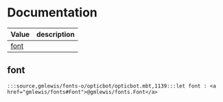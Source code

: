 # Documentation
|Value|description|
|---|---|
|[font](#font)||

## font

```moonbit
:::source,gmlewis/fonts-o/opticbot/opticbot.mbt,1139:::let font : <a href="gmlewis/fonts#Font">@gmlewis/fonts.Font</a>
```


